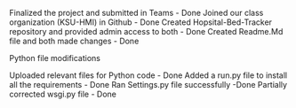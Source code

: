 Finalized the project and submitted in Teams - Done
Joined our class organization (KSU-HMI) in Github - Done
Created Hopsital-Bed-Tracker repository and provided admin access to both - Done
Created Readme.Md file and both made changes - Done

Python file modifications

Uploaded relevant files for Python code - Done
Added a run.py file to install all the requirements - Done
Ran Settings.py file successfully -Done
Partially corrected wsgi.py file - Done

